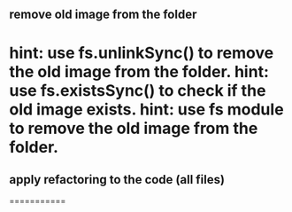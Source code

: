 ## remove old image from the folder
hint: use fs.unlinkSync() to remove the old image from the folder.
hint: use fs.existsSync() to check if the old image exists.
hint: use fs module to remove the old image from the folder.
===========
## apply refactoring to the code (all files)
===========
